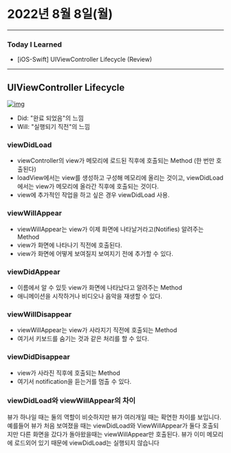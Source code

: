 # 2022년 8월 8일(월)

---

### Today I Learned

- [iOS-Swift] UIViewController Lifecycle (Review)

---

## UIViewController Lifecycle

[![img](https://camo.githubusercontent.com/10fc2927819e468c43e85b66b315552b365ebf202fc0c428afff0aed175b9ff5/68747470733a2f2f646f63732d6173736574732e646576656c6f7065722e6170706c652e636f6d2f7075626c69736865642f663036663330666136332f554956696577436f6e74726f6c6c65725f436c6173735f5265666572656e63655f32785f64646361613030632d383764382d346338352d393631652d6363666239666134616163322e706e67)](https://camo.githubusercontent.com/10fc2927819e468c43e85b66b315552b365ebf202fc0c428afff0aed175b9ff5/68747470733a2f2f646f63732d6173736574732e646576656c6f7065722e6170706c652e636f6d2f7075626c69736865642f663036663330666136332f554956696577436f6e74726f6c6c65725f436c6173735f5265666572656e63655f32785f64646361613030632d383764382d346338352d393631652d6363666239666134616163322e706e67)

- Did: "완료 되었음"의 느낌
- Will: "실행되기 직전"의 느낌

### viewDidLoad

- viewController의 view가 메모리에 로드된 직후에 호출되는 Method (한 번만 호출된다)
- loadView에서는 view를 생성하고 구성해 메모리에 올리는 것이고, viewDidLoad에서는 view가 메모리에 올라간 직후에 호출되는 것이다.
- view에 추가적인 작업을 하고 싶은 경우 viewDidLoad 사용.

### viewWillAppear

- viewWillAppear는 view가 이제 화면에 나타날거라고(Notifies) 알려주는 Method
- view가 화면에 나타나기 직전에 호출된다.
- view가 화면에 어떻게 보여질지 보여지기 전에 추가할 수 있다.

### viewDidAppear

- 이름에서 알 수 있듯 view가 화면에 나타났다고 알려주는 Method
- 애니메이션을 시작하거나 비디오나 음악을 재생할 수 있다.

### viewWillDisappear

- viewWillAppear는 view가 사라지기 직전에 호출되는 Method
- 여기서 키보드를 숨기는 것과 같은 처리를 할 수 있다.

### viewDidDisappear

- view가 사라진 직후에 호출되는 Method
- 여기서 notification을 듣는거를 멈출 수 있다.

### viewDidLoad와 viewWillAppear의 차이

뷰가 하나일 때는 둘의 역할이 비슷하지만 뷰가 여러개일 때는 확연한 차이를 보입니다. 예를들어 뷰가 처음 보여졌을 때는 viewDidLoad와 ViewWillAppear가 둘다 호출되지만 다른 화면을 갔다가 돌아왔을때는 viewWillAppear만 호출된다. 뷰가 이미 메모리에 로드외어 있기 때문에 viewDidLoad는 실행되지 않습니다